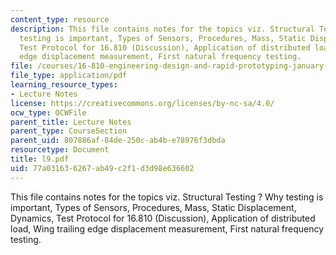 ```yaml
---
content_type: resource
description: This file contains notes for the topics viz. Structural Testing ? Why
  testing is important, Types of Sensors, Procedures, Mass, Static Displacement, Dynamics,
  Test Protocol for 16.810 (Discussion), Application of distributed load, Wing trailing
  edge displacement measurement, First natural frequency testing.
file: /courses/16-810-engineering-design-and-rapid-prototyping-january-iap-2005/77a031636267ab49c2f1d3d98e636602_l9.pdf
file_type: application/pdf
learning_resource_types:
- Lecture Notes
license: https://creativecommons.org/licenses/by-nc-sa/4.0/
ocw_type: OCWFile
parent_title: Lecture Notes
parent_type: CourseSection
parent_uid: 807886af-84de-250c-ab4b-e78976f3dbda
resourcetype: Document
title: l9.pdf
uid: 77a03163-6267-ab49-c2f1-d3d98e636602
---
```

This file contains notes for the topics viz. Structural Testing ? Why testing is important, Types of Sensors, Procedures, Mass, Static Displacement, Dynamics, Test Protocol for 16.810 (Discussion), Application of distributed load, Wing trailing edge displacement measurement, First natural frequency testing.
